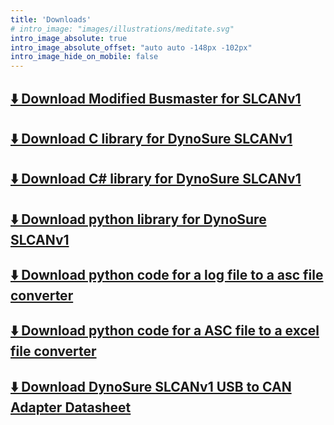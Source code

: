 ```yaml
---
title: 'Downloads'
# intro_image: "images/illustrations/meditate.svg"
intro_image_absolute: true
intro_image_absolute_offset: "auto auto -148px -102px"
intro_image_hide_on_mobile: false
---
```


## [⬇️ Download Modified Busmaster for SLCANv1](/files/BUSMASTER_Installer_Ver_3.2.2.exe)
## [⬇️ Download C library for DynoSure SLCANv1 ](./../../files/SLCAN_DLL_win.zip)
## [⬇️ Download C# library for DynoSure SLCANv1 ](./../../files/C#_examples_withDLLFiles.zip)

## [⬇️ Download python library for DynoSure SLCANv1 ](./../../files/slcanv1-python.zip)
## [⬇️ Download python code for a log file to a asc file converter](./../../files/log2Asc.py)
## [⬇️ Download python code for a ASC file to a excel file converter](./../../files/python_code_for_asc_excel.zip)
## [⬇️ Download DynoSure SLCANv1 USB to CAN Adapter Datasheet](./../../files/DynoSure_USB_CAN_Adapter.pdf)
